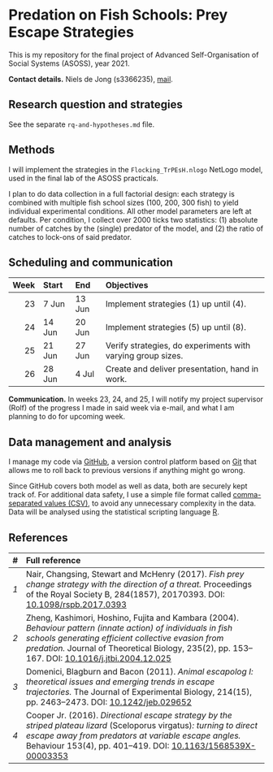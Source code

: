 # Predation on Fish Schools: Prey Escape Strategies

This is my repository for the final project of Advanced Self-Organisation of Social Systems (ASOSS), year 2021.

**Contact details.** Niels de Jong (s3366235), <a href="mailto:n.a.de.jong@student.rug.nl">mail</a>.

## Research question and strategies

See the separate `rq-and-hypotheses.md` file.

## Methods

I will implement the strategies in the `Flocking_TrPEsH.nlogo` NetLogo model, used in the final
lab of the ASOSS practicals.

I plan to do data collection in a full factorial design: each strategy is combined with multiple fish school
sizes (100, 200, 300 fish) to yield individual experimental conditions. All other model parameters are left
at defaults. Per condition, I collect over 2000 ticks two statistics: (1) absolute number of catches by the
(single) predator of the model, and (2) the ratio of catches to lock-ons of said predator.

## Scheduling and communication

| Week | Start  | End    | Objectives                                                  |
| ---: | :----- | :----- | :---------------------------------------------------------- |
| 23   |  7 Jun | 13 Jun | Implement strategies (1) up until (4).                      |
| 24   | 14 Jun | 20 Jun | Implement strategies (5) up until (8).                      |
| 25   | 21 Jun | 27 Jun | Verify strategies, do experiments with varying group sizes. |
| 26   | 28 Jun |  4 Jul | Create and deliver presentation, hand in work.              |

**Communication.** In weeks 23, 24, and 25, I will notify my project supervisor (Rolf) of
the progress I made in said week via e-mail, and what I am planning to do for upcoming week.

## Data management and analysis

I manage my code via <a href="https://www.github.com/">GitHub</a>, a version control platform
based on <a href="https://en.wikipedia.org/wiki/Git">Git</a>  that allows me to roll back to previous
versions if anything might go wrong.

Since GitHub covers both model as well as data, both are securely kept track of. For additional data
safety, I use a simple file format called
<a href="https://en.wikipedia.org/wiki/Comma-separated_values">comma-separated values (CSV)</a>, to avoid any
unnecessary complexity in the data. Data will be analysed using the statistical scripting language
<a href="https://www.r-project.org/">R</a>.

## References

| #   | Full reference |
| --: | :-- |
| _1_ | Nair, Changsing, Stewart and McHenry (2017). _Fish prey change strategy with the direction of a threat._ Proceedings of the Royal Society B, 284(1857), 20170393. DOI: <a href="https://royalsocietypublishing.org/doi/10.1098/rspb.2017.0393">10.1098/rspb.2017.0393</a> |
| _2_ | Zheng, Kashimori, Hoshino, Fujita and Kambara (2004). _Behaviour pattern (innate action) of individuals in fish schools generating efficient collective evasion from predation._ Journal of Theoretical Biology, 235(2), pp. 153–167. DOI: <a href="https://www.sciencedirect.com/science/article/abs/pii/S0022519305000056?via%3Dihub">10.1016/j.jtbi.2004.12.025</a> |
| _3_ | Domenici, Blagburn and Bacon (2011). _Animal escapolog I: theoretical issues and emerging trends in escape trajectories._ The Journal of Experimental Biology, 214(15), pp. 2463–2473. DOI: <a href="https://journals.biologists.com/jeb/article/214/15/2463/10427/Animal-escapology-I-theoretical-issues-and">10.1242/jeb.029652</a> |
| _4_ | Cooper Jr. (2016). _Directional escape strategy by the striped plateau lizard_ (Sceloporus virgatus)_: turning to direct escape away from predators at variable escape angles._ Behaviour 153(4), pp. 401–419. DOI: <a href="https://brill.com/view/journals/beh/153/4/article-p401_2.xml">10.1163/1568539X-00003353</a> |

